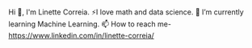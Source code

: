 Hi 👋, I'm Linette Correia.
⚡I love math and data science.
🌱 I’m currently learning Machine Learning.
📫 How to reach me- https://www.linkedin.com/in/linette-correia/


